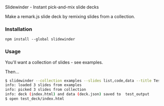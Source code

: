 Slidewinder - Instant pick-and-mix slide decks

Make a remark.js slide deck by remixing slides from a collection.

### Installation

```
npm install --global slidewinder
```

### Usage

You'll want a collection of slides - see examples.

Then...

```bash
$ slidewinder --collection examples --slides list,code,data --title Test --author Me --output test_deck
info: loaded 3 slides from examples
info: picked 3 slides from collection
info: deck (index.html) and data (deck.json) saved to  test_output
$ open test_deck/index.html
```
